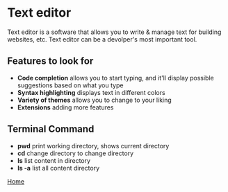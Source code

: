 # Text editor 
Text editor is a software that allows you to write & manage text for building websites, etc. Text editor can be a devolper's most important tool. 
## Features to look for 
* **Code completion** allows you to start typing, and it'll display possible suggestions based on what you type
* **Syntax highlighting** displays text in different colors 
* **Variety of themes** allows you to change to your liking 
* **Extensions** adding more features 
## Terminal Command 
* **pwd** print working directory, shows current directory 
*  **cd** change directory to change directory
*  **ls** list content in directory 
*  **ls -a** list all content directory 

[Home]([https://shiloh206.github.io/reading-notes/mardown](https://shiloh206.github.io/reading-notes/))
